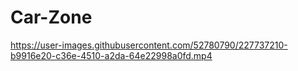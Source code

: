 # Car-Zone

https://user-images.githubusercontent.com/52780790/227737210-b9916e20-c36e-4510-a2da-64e22998a0fd.mp4
